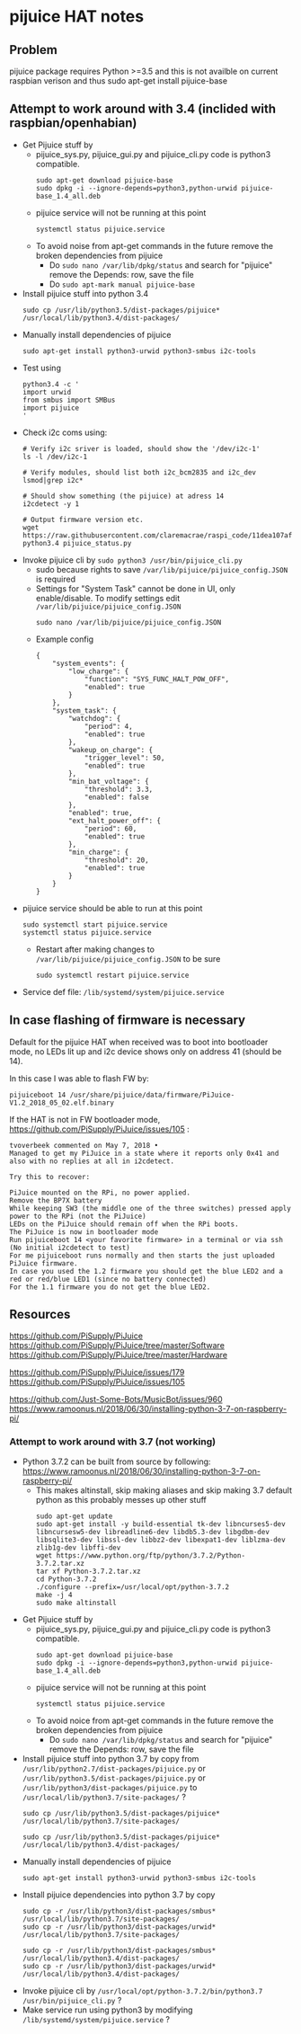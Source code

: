 # pijuice HAT notes

## Problem
pijuice package requires Python >=3.5 and this is not availble on current raspbian verison and thus sudo apt-get install pijuice-base

## Attempt to work around with 3.4 (inclided with raspbian/openhabian)
- Get Pijuice stuff by
  - pijuice_sys.py, pijuice_gui.py and pijuice_cli.py code is python3 compatible.
    ```
    sudo apt-get download pijuice-base
    sudo dpkg -i --ignore-depends=python3,python-urwid pijuice-base_1.4_all.deb
    ```
  - pijuice service will not be running at this point
    ```
    systemctl status pijuice.service
    ```
  - To avoid noise from apt-get commands in the future remove the broken dependencies from pijuice
    - Do `sudo nano /var/lib/dpkg/status` and search for "pijuice" remove the Depends: row, save the file
    - Do `sudo apt-mark manual pijuice-base`
- Install pijuice stuff into python 3.4
    ```
    sudo cp /usr/lib/python3.5/dist-packages/pijuice* /usr/local/lib/python3.4/dist-packages/
    ```
- Manually install dependencies of pijuice
    ```
    sudo apt-get install python3-urwid python3-smbus i2c-tools
    ```
- Test using
    ```
    python3.4 -c '
    import urwid
    from smbus import SMBus
    import pijuice
    '
    ```
- Check i2c coms using:
    ```
    # Verify i2c sriver is loaded, should show the '/dev/i2c-1'
    ls -l /dev/i2c-1

    # Verify modules, should list both i2c_bcm2835 and i2c_dev
    lsmod|grep i2c*

    # Should show something (the pijuice) at adress 14
    i2cdetect -y 1

    # Output firmware version etc.
    wget https://raw.githubusercontent.com/claremacrae/raspi_code/11dea107af43a236eb3e2860ddba21cbc3047e6f/hardware/pijuice/pijuice_status.py
    python3.4 pijuice_status.py
    ```
- Invoke pijuice cli by `sudo python3 /usr/bin/pijuice_cli.py`
  - sudo because rights to save `/var/lib/pijuice/pijuice_config.JSON` is required
  - Settings for "System Task" cannot be done in UI, only enable/disable. To modify settings edit `/var/lib/pijuice/pijuice_config.JSON`
    ```
    sudo nano /var/lib/pijuice/pijuice_config.JSON
    ```
  - Example config
    ```
    {
        "system_events": {
            "low_charge": {
                "function": "SYS_FUNC_HALT_POW_OFF",
                "enabled": true
            }
        },
        "system_task": {
            "watchdog": {
                "period": 4,
                "enabled": true
            },
            "wakeup_on_charge": {
                "trigger_level": 50,
                "enabled": true
            },
            "min_bat_voltage": {
                "threshold": 3.3,
                "enabled": false
            },
            "enabled": true,
            "ext_halt_power_off": {
                "period": 60,
                "enabled": true
            },
            "min_charge": {
                "threshold": 20,
                "enabled": true
            }
        }
    }
    ```
- pijuice service should be able to run at this point
    ```
    sudo systemctl start pijuice.service
    systemctl status pijuice.service
    ```
  - Restart after making changes to `/var/lib/pijuice/pijuice_config.JSON` to be sure
    ```
    sudo systemctl restart pijuice.service
    ```
- Service def file: `/lib/systemd/system/pijuice.service`

## In case flashing of firmware is necessary
Default for the pijuice HAT when received was to boot into bootloader mode, no LEDs lit up and i2c device shows only on address 41 (should be 14).

In this case I was able to flash FW by:
```
pijuiceboot 14 /usr/share/pijuice/data/firmware/PiJuice-V1.2_2018_05_02.elf.binary
```

If the HAT is not in FW bootloader mode, https://github.com/PiSupply/PiJuice/issues/105 :
```
tvoverbeek commented on May 7, 2018 •
Managed to get my PiJuice in a state where it reports only 0x41 and also with no replies at all in i2cdetect.

Try this to recover:

PiJuice mounted on the RPi, no power applied.
Remove the BP7X battery
While keeping SW3 (the middle one of the three switches) pressed apply power to the RPi (not the PiJuice)
LEDs on the PiJuice should remain off when the RPi boots.
The PiJuice is now in bootloader mode
Run pijuiceboot 14 <your favorite firmware> in a terminal or via ssh (No initial i2cdetect to test)
For me pijuiceboot runs normally and then starts the just uploaded PiJuice firmware.
In case you used the 1.2 firmware you should get the blue LED2 and a red or red/blue LED1 (since no battery connected)
For the 1.1 firmware you do not get the blue LED2.
```

## Resources
https://github.com/PiSupply/PiJuice
https://github.com/PiSupply/PiJuice/tree/master/Software
https://github.com/PiSupply/PiJuice/tree/master/Hardware


https://github.com/PiSupply/PiJuice/issues/179
https://github.com/PiSupply/PiJuice/issues/105

https://github.com/Just-Some-Bots/MusicBot/issues/960
https://www.ramoonus.nl/2018/06/30/installing-python-3-7-on-raspberry-pi/



### Attempt to work around with 3.7 (not working)
- Python 3.7.2 can be built from source by following: https://www.ramoonus.nl/2018/06/30/installing-python-3-7-on-raspberry-pi/
  - This makes altinstall, skip making aliases and skip making 3.7 default python as this probably messes up other stuff
    ```
    sudo apt-get update
    sudo apt-get install -y build-essential tk-dev libncurses5-dev libncursesw5-dev libreadline6-dev libdb5.3-dev libgdbm-dev libsqlite3-dev libssl-dev libbz2-dev libexpat1-dev liblzma-dev zlib1g-dev libffi-dev
    wget https://www.python.org/ftp/python/3.7.2/Python-3.7.2.tar.xz
    tar xf Python-3.7.2.tar.xz
    cd Python-3.7.2
    ./configure --prefix=/usr/local/opt/python-3.7.2
    make -j 4
    sudo make altinstall
    ```
- Get Pijuice stuff by
  - pijuice_sys.py, pijuice_gui.py and pijuice_cli.py code is python3 compatible.
    ```
    sudo apt-get download pijuice-base
    sudo dpkg -i --ignore-depends=python3,python-urwid pijuice-base_1.4_all.deb
    ```
  - pijuice service will not be running at this point
    ```
    systemctl status pijuice.service
    ```
  - To avoid noice from apt-get commands in the future remove the broken dependencies from pijuice
    - Do `sudo nano /var/lib/dpkg/status` and search for "pijuice" remove the Depends: row, save the file
- Install pijuice stuff into python 3.7 by copy from `/usr/lib/python2.7/dist-packages/pijuice.py` or `/usr/lib/python3.5/dist-packages/pijuice.py` or `/usr/lib/python3/dist-packages/pijuice.py` to `/usr/local/lib/python3.7/site-packages/` ?
    ```
    sudo cp /usr/lib/python3.5/dist-packages/pijuice* /usr/local/lib/python3.7/site-packages/

    sudo cp /usr/lib/python3.5/dist-packages/pijuice* /usr/local/lib/python3.4/dist-packages/
    ```
- Manually install dependencies of pijuice
    ```
    sudo apt-get install python3-urwid python3-smbus i2c-tools
    ```
- Install pijuice dependencies into python 3.7 by copy
    ```
    sudo cp -r /usr/lib/python3/dist-packages/smbus* /usr/local/lib/python3.7/site-packages/
    sudo cp -r /usr/lib/python3/dist-packages/urwid* /usr/local/lib/python3.7/site-packages/

    sudo cp -r /usr/lib/python3/dist-packages/smbus* /usr/local/lib/python3.4/dist-packages/
    sudo cp -r /usr/lib/python3/dist-packages/urwid* /usr/local/lib/python3.4/dist-packages/
    ```
- Invoke pijuice cli by `/usr/local/opt/python-3.7.2/bin/python3.7 /usr/bin/pijuice_cli.py` ?
- Make service run using python3 by modifying `/lib/systemd/system/pijuice.service` ?
